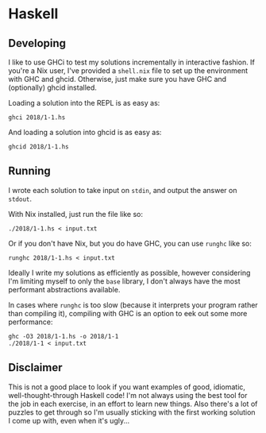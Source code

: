 # Haskell

## Developing

I like to use GHCi to test my solutions incrementally in interactive fashion. If
you're a Nix user, I've provided a `shell.nix` file to set up the environment
with GHC and ghcid. Otherwise, just make sure you have GHC and (optionally)
ghcid installed.

Loading a solution into the REPL is as easy as:

```text
ghci 2018/1-1.hs
```

And loading a solution into ghcid is as easy as:

```text
ghcid 2018/1-1.hs
```

## Running

I wrote each solution to take input on `stdin`, and output the answer on
`stdout`.

With Nix installed, just run the file like so:

```text
./2018/1-1.hs < input.txt
```

Or if you don't have Nix, but you do have GHC, you can use `runghc` like so:

```text
runghc 2018/1-1.hs < input.txt
```

Ideally I write my solutions as efficiently as possible, however considering I'm
limiting myself to only the `base` library, I don't always have the most
performant abstractions available.

In cases where `runghc` is too slow (because it interprets your program rather
than compiling it), compiling with GHC is an option to eek out some more
performance:

```text
ghc -O3 2018/1-1.hs -o 2018/1-1
./2018/1-1 < input.txt
```

## Disclaimer

This is not a good place to look if you want examples of good, idiomatic,
well-thought-through Haskell code! I'm not always using the best tool for the
job in each exercise, in an effort to learn new things. Also there's a lot of
puzzles to get through so I'm usually sticking with the first working solution I
come up with, even when it's ugly...
